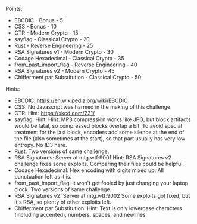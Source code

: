 Points:

* EBCDIC - Bonus - 5
* CSS - Bonus - 10
* CTR - Modern Crypto - 15
* sayflag - Classical Crypto - 20
* Rust - Reverse Engineering - 25
* RSA Signatures v1 - Modern Crypto - 30
* Codage Hexadecimal - Classical Crypto - 35
* from_past_import_flag - Reverse Engineering - 40
* RSA Signatures v2 - Modern Crypto - 45
* Chifferment par Substitution - Classical Crypto - 50

Hints:

* EBCDIC: https://en.wikipedia.org/wiki/EBCDIC
* CSS: No Javascript was harmed in the making of this challenge.
* CTR: Hint: https://xkcd.com/221/
* sayflag: Hint: Hint: MP3 compression works like JPG, but block artifacts would be fatal, so compressed blocks overlap a bit. To avoid special treatment for the last block, encoders add some silence at the end of the file (also sometimes at the start), so that part usually has very low entropy. No ID3 here.
* Rust: Two versions of same challenge.
* RSA Signatures: Server at mtg.wtf:9001 Hint: RSA Signatures v2 challenge fixes some exploits. Comparing their files could be helpful.
* Codage Hexadecimal: Hex encoding with digits mixed up. All punctuation left as it is.
* from_past_import_flag: It won't get fooled by just changing your laptop clock. Two versions of same challenge.
* RSA Signatures v2: Server at mtg.wtf:9002 Some exploits got fixed, but it's RSA, so plenty of other exploits left.
* Chifferment par Substitution: Hint: Text is only lowercase characters (including accented), numbers, spaces, and newlines.
